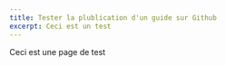 ```yaml
---
title: Tester la plublication d'un guide sur Github
excerpt: Ceci est un test 
---
```


Ceci est une page de test